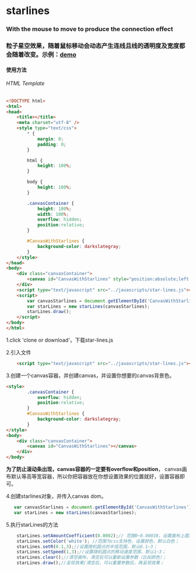 # starlines
### With the mouse to move to produce the connection effect
### 粒子星空效果，随着鼠标移动会动态产生连线且线的透明度及宽度都会随着改变。示例：[demo](https://yozosann.github.io/demo/demo4.html)

#### 使用方法
###### HTML Template
```html
<!DOCTYPE html>
<html>
<head>
    <title></title>
    <meta charset="utf-8" />
    <style type="text/css">
        * {
            margin: 0;
            padding: 0;
        }

        html {
            height: 100%;
        }

        body {
            height: 100%;
        }

        .canvasContainer {
            height: 100%;
            width: 100%;
            overflow: hidden;
            position:relative;
        }

        #CanvasWithStarlines {
            background-color: darkslategray;
        }
    </style>
</head>
<body>
    <div class="canvasContainer">
        <canvas id="CanvasWithStarlines" style="position:absolute;left:0;top:0;display:block;"></canvas>
    </div>
    <script type="text/javascript" src="../javascripts/star-lines.js"></script>
    <script>
        var canvasStarlines = document.getElementById('CanvasWithStarlines');
        var starLines = new starLines(canvasStarlines);
        starLines.draw();
    </script>
</body>
</html>
```

1.click 'clone or download'，下载star-lines.js

2.引入文件
```html
    <script type="text/javascript" src="../javascripts/star-lines.js"></script>
```

3.创建一个canvas容器，并创建canvas，并设置你想要的canvas背景色。
```html
<style>
        .canvasContainer {
            overflow: hidden;
            position:relative;
        }
        #CanvasWithStarlines {
            background-color: darkslategray;
        }
</style>
<body>
    <div class="canvasContainer">
        <canvas id="CanvasWithStarlines"></canvas>
    </div>
</body>
```
**为了防止滚动条出现，canvas容器的一定要有overflow和position**，
canvas画布默认等高等宽容器，所以你把容器放在你想设置效果的位置就好，设置容器即可。

4.创建starlines对象，并传入canvas dom。
 ```javascript
    var canvasStarlines = document.getElementById('CanvasWithStarlines');
    var starLines = new starLines(canvasStarlines);
```

5.执行starLines的方法
```javascript
	starLines.setAmountCoefficient(0.0002);// 范围0~0.00038，设置画布上圆点的数量，默认0.0002；
	starLines.setColor('white'); //范围为css支持色，设置颜色，默认白色；
    starLines.setR(0.1,3);//设置随机圆点的半径范围，默认0.1~3；
    starLines.setSpeed(1,3);//设置随机圆点的移动速度范围，默认1~3；
    starLines.clear();//清空画布，清空后可以重新设置参数（比如颜色）；
    starLines.draw();//呈现效果/清空后，可以重置参数后，再呈现效果；
```


